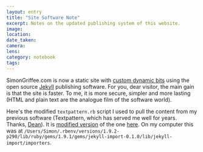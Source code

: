 ```yaml
--- 
layout: entry
title: "Site Software Note"
excerpt: Notes on the updated publishing system of this website.
image:
location: 
date_taken: 
camera:
lens:
category: notebook
tags:
---
```


SimonGriffee.com is now a static site with [custom dynamic bits](http://www.businessguide.co.uk/blog/jekyll-search-ways-to-search-a-static-site/) using the open source [Jekyll](http://jekyllrb.com/ "Known as a static site generator, Jekyll generates the files for the site on my personal computer. I then transfer them to the server.") publishing software. For you, dear visitor, the main gain is that the site is faster. To me, it is more secure, simpler and more lasting (HTML and plain text are the analogue film of the software world).

Here's the modified `textpattern.rb` script I used to pull the content from my previous software (Textpattern, which has served me well for years. Thanks, [Dean](https://twitter.com/textism)). It is [modified version](https://gist.github.com/hypertexthero/9a9d51aeef78742ccfc1) of the one [here](http://gath.co.nz/bhalg/migrating-from-textpattern-to-octopress/). On my computer this was at `/Users/Simon/.rbenv/versions/1.9.2-p290/lib/ruby/gems/1.9.1/gems/jekyll-import-0.1.0/lib/jekyll-import/importers`.

